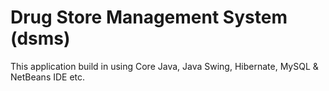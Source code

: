 # Drug Store Management System (dsms) 
This application build in using Core Java, Java Swing, Hibernate, MySQL & NetBeans IDE etc.
#
